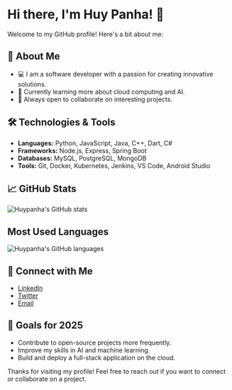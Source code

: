 # Hi there, I'm Huy Panha! 👋

Welcome to my GitHub profile! Here's a bit about me:

## 🚀 About Me
- 💻 I am a software developer with a passion for creating innovative solutions.
- 🌱 Currently learning more about cloud computing and AI.
- 🤝 Always open to collaborate on interesting projects.

## 🛠️ Technologies & Tools
- **Languages:** Python, JavaScript, Java, C++, Dart, C#
- **Frameworks:** Node.js, Express, Spring Boot
- **Databases:** MySQL, PostgreSQL, MongoDB
- **Tools:** Git, Docker, Kubernetes, Jenkins, VS Code, Android Studio

## 📈 GitHub Stats
![Huypanha's GitHub stats](https://github-readme-stats.vercel.app/api?username=huypanha&show_icons=true&theme=tokyonight)

## Most Used Languages
![Huypanha's GitHub languages](https://github-readme-stats.vercel.app/api/top-langs/?username=huypanha&size_weight=0.5&count_weight=0.5)

## 🔗 Connect with Me
- [LinkedIn](https://www.linkedin.com/in/huypanha)
- [Twitter](https://twitter.com/huypanha)
- [Email](mailto:your-email@example.com)

<!-- ## 📚 Latest Blog Posts -->
<!-- BLOG-POST-LIST:START -->
<!-- BLOG-POST-LIST:END -->

## 🎯 Goals for 2025
- Contribute to open-source projects more frequently.
- Improve my skills in AI and machine learning.
- Build and deploy a full-stack application on the cloud.

Thanks for visiting my profile! Feel free to reach out if you want to connect or collaborate on a project.
